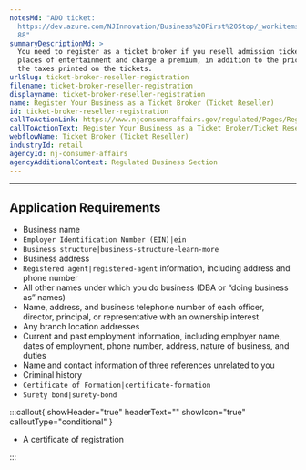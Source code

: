 ```yaml
---
notesMd: "ADO ticket:
  https://dev.azure.com/NJInnovation/Business%20First%20Stop/_workitems/edit/18\
  88"
summaryDescriptionMd: >
  You need to register as a ticket broker if you resell admission tickets to
  places of entertainment and charge a premium, in addition to the price plus
  the taxes printed on the tickets.
urlSlug: ticket-broker-reseller-registration
filename: ticket-broker-reseller-registration
displayname: ticket-broker-reseller-registration
name: Register Your Business as a Ticket Broker (Ticket Reseller)
id: ticket-broker-reseller-registration
callToActionLink: https://www.njconsumeraffairs.gov/regulated/Pages/Regulated-Business-Online-Registration.aspx
callToActionText: Register Your Business as a Ticket Broker/Ticket Reseller
webflowName: Ticket Broker (Ticket Reseller)
industryId: retail
agencyId: nj-consumer-affairs
agencyAdditionalContext: Regulated Business Section
---
```


---

## Application Requirements

- Business name
- `Employer Identification Number (EIN)|ein`
- `Business structure|business-structure-learn-more`
- Business address
- `Registered agent|registered-agent` information, including address and phone number
- All other names under which you do business (DBA or “doing business as” names)
- Name, address, and business telephone number of each officer, director, principal, or representative with an ownership interest
- Any branch location addresses
- Current and past employment information, including employer name, dates of employment, phone number, address, nature of business, and duties
- Name and contact information of three references unrelated to you
- Criminal history
- `Certificate of Formation|certificate-formation`
- `Surety bond|surety-bond`

:::callout{ showHeader="true" headerText="" showIcon="true" calloutType="conditional" }

- A certificate of registration

:::

